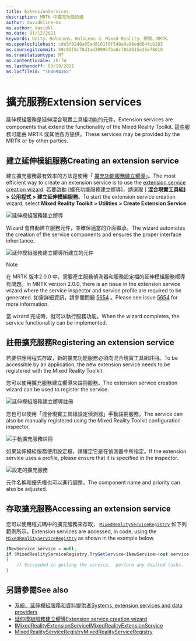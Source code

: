 ```yaml
---
title: ExtensionServices
description: MRTK 中擴充功能的檔
author: davidkline-ms
ms.author: davidkl
ms.date: 01/12/2021
keywords: Unity、HoloLens、HoloLens 2、Mixed Reality、開發、MRTK、
ms.openlocfilehash: cde5f92d8a85ad8161f0f549a9a98edd644cb183
ms.sourcegitcommit: 59c91f8c70d1ad30995fba6cf862615e25e78d10
ms.translationtype: MT
ms.contentlocale: zh-TW
ms.lasthandoff: 03/19/2021
ms.locfileid: "104694365"
---
```

# <a name="extension-services"></a><span data-ttu-id="e8b64-104">擴充服務</span><span class="sxs-lookup"><span data-stu-id="e8b64-104">Extension services</span></span>

<span data-ttu-id="e8b64-105">延伸模組服務是延伸混合現實工具組功能的元件。</span><span class="sxs-lookup"><span data-stu-id="e8b64-105">Extension services are components that extend the functionality of the Mixed Reality Toolkit.</span></span> <span data-ttu-id="e8b64-106">這些服務可能由 MRTK 或其他各方提供。</span><span class="sxs-lookup"><span data-stu-id="e8b64-106">These services may be provided by the MRTK or by other parties.</span></span>

## <a name="creating-an-extension-service"></a><span data-ttu-id="e8b64-107">建立延伸模組服務</span><span class="sxs-lookup"><span data-stu-id="e8b64-107">Creating an extension service</span></span>

<span data-ttu-id="e8b64-108">建立擴充服務最有效率的方法是使用「 [擴充功能服務建立嚮導](../tools/extension-service-creation-wizard.md)」。</span><span class="sxs-lookup"><span data-stu-id="e8b64-108">The most efficient way to create an extension service is to use the [extension service creation wizard](../tools/extension-service-creation-wizard.md).</span></span>
<span data-ttu-id="e8b64-109">若要啟動 [擴充功能服務建立嚮導]，請選取 [ **混合現實工具組] > 公用程式 > 建立延伸模組服務**。</span><span class="sxs-lookup"><span data-stu-id="e8b64-109">To start the extension service creation wizard, select **Mixed Reality Toolkit > Utilities > Create Extension Service**.</span></span>

![延伸模組服務建立嚮導](../images/extension-wizard/ExtensionServiceCreationWizard.png)

<span data-ttu-id="e8b64-111">Wizard 會自動建立服務元件，並確保適當的介面繼承。</span><span class="sxs-lookup"><span data-stu-id="e8b64-111">The wizard automates the creation of the service components and ensures the proper interface inheritance.</span></span>

![延伸模組服務建立嚮導所建立的元件](../images/extension-wizard/ExtensionServiceComponents.png)

> [!Note]
> <span data-ttu-id="e8b64-113">在 MRTK 版本2.0.0 中，需要產生服務偵測器和服務設定檔的延伸模組服務嚮導有問題。</span><span class="sxs-lookup"><span data-stu-id="e8b64-113">In MRTK version 2.0.0, there is an issue in the extension service wizard where the service inspector and service profile are required to be generated.</span></span> <span data-ttu-id="e8b64-114">如需詳細資訊，請參閱問題 [5654](https://github.com/microsoft/MixedRealityToolkit-Unity/issues/5654) 。</span><span class="sxs-lookup"><span data-stu-id="e8b64-114">Please see issue [5654](https://github.com/microsoft/MixedRealityToolkit-Unity/issues/5654) for more information.</span></span>

<span data-ttu-id="e8b64-115">當 wizard 完成時，就可以執行服務功能。</span><span class="sxs-lookup"><span data-stu-id="e8b64-115">When the wizard completes, the service functionality can be implemented.</span></span>

## <a name="registering-an-extension-service"></a><span data-ttu-id="e8b64-116">註冊擴充服務</span><span class="sxs-lookup"><span data-stu-id="e8b64-116">Registering an extension service</span></span>

<span data-ttu-id="e8b64-117">若要供應用程式存取，新的擴充功能服務必須向混合現實工具組註冊。</span><span class="sxs-lookup"><span data-stu-id="e8b64-117">To be accessible by an application, the new extension service needs to be registered with the Mixed Reality Toolkit.</span></span>

<span data-ttu-id="e8b64-118">您可以使用擴充服務建立嚮導來註冊服務。</span><span class="sxs-lookup"><span data-stu-id="e8b64-118">The extension service creation wizard can be used to register the service.</span></span>

![延伸模組服務建立嚮導註冊](../images/extension-wizard/ExtensionServiceWizardRegister.png)

<span data-ttu-id="e8b64-120">您也可以使用「混合現實工具組設定偵測器」手動註冊服務。</span><span class="sxs-lookup"><span data-stu-id="e8b64-120">The service can also be manually registered using the Mixed Reality Toolkit configuration inspector.</span></span>

![手動擴充服務註冊](../images/profiles/RegisterExtensionService.png)

<span data-ttu-id="e8b64-122">如果延伸模組服務使用設定檔，請確定它是在偵測器中所指定。</span><span class="sxs-lookup"><span data-stu-id="e8b64-122">If the extension service uses a profile, please ensure that it is specified in the inspector.</span></span>

![設定的擴充服務](../images/profiles/ConfiguredExtensionService.png)

<span data-ttu-id="e8b64-124">元件名稱和優先權也可以進行調整。</span><span class="sxs-lookup"><span data-stu-id="e8b64-124">The component name and priority can also be adjusted.</span></span>

## <a name="accessing-an-extension-service"></a><span data-ttu-id="e8b64-125">存取擴充服務</span><span class="sxs-lookup"><span data-stu-id="e8b64-125">Accessing an extension service</span></span>

<span data-ttu-id="e8b64-126">您可以使用程式碼中的擴充服務來存取， [`MixedRealityServiceRegistry`](xref:Microsoft.MixedReality.Toolkit.MixedRealityServiceRegistry) 如下列範例所示。</span><span class="sxs-lookup"><span data-stu-id="e8b64-126">Extension services are accessed, in code, using the [`MixedRealityServiceRegistry`](xref:Microsoft.MixedReality.Toolkit.MixedRealityServiceRegistry) as shown in the example below.</span></span>

```c#
INewService service = null;
if (MixedRealityServiceRegistry.TryGetService<INewService>(out service))
{
    // Succeeded in getting the service,  perform any desired tasks.
}
```

## <a name="see-also"></a><span data-ttu-id="e8b64-127">另請參閱</span><span class="sxs-lookup"><span data-stu-id="e8b64-127">See also</span></span>

- [<span data-ttu-id="e8b64-128">系統、延伸模組服務和資料提供者</span><span class="sxs-lookup"><span data-stu-id="e8b64-128">Systems, extension services and data providers</span></span>](../../architecture/systems-extensions-providers.md)
- [<span data-ttu-id="e8b64-129">延伸模組服務建立嚮導</span><span class="sxs-lookup"><span data-stu-id="e8b64-129">Extension service creation wizard</span></span>](../tools/extension-service-creation-wizard.md)
- [<span data-ttu-id="e8b64-130">IMixedRealityExtensionService</span><span class="sxs-lookup"><span data-stu-id="e8b64-130">IMixedRealityExtensionService</span></span>](xref:Microsoft.MixedReality.Toolkit.IMixedRealityExtensionService)
- [<span data-ttu-id="e8b64-131">MixedRealityServiceRegistry</span><span class="sxs-lookup"><span data-stu-id="e8b64-131">MixedRealityServiceRegistry</span></span>](xref:Microsoft.MixedReality.Toolkit.MixedRealityServiceRegistry)

